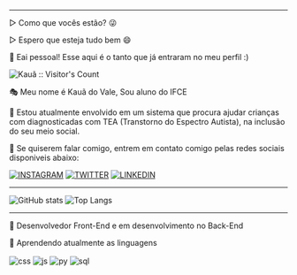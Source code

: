 ______________________________________________________________________________________________________

▷ Como que vocês estão? 😜

▷ Espero que esteja tudo bem 😄

👋 Eai pessoal! Esse aqui é o tanto que já entraram no meu perfil :)

<img src="https://profile-counter.glitch.me/{DevlTz}/count.svg" alt="Kauã :: Visitor's Count" />

🎭 Meu nome é Kauã do Vale, Sou aluno do IFCE

🔭 Estou atualmente envolvido em um sistema que procura ajudar crianças com diagnosticadas com TEA (Transtorno do Espectro Autista), na inclusão do seu meio social.

💬 Se quiserem falar comigo, entrem em contato comigo pelas redes sociais disponiveis abaixo:
                                                                                     
[![INSTAGRAM](https://img.shields.io/badge/Instagram-E4405F?style=for-the-badge&logo=instagram&logoColor=white)](https://www.instagram.com/kkaua.vf/)
[![TWITTER](https://img.shields.io/badge/Twitter-1DA1F2?style=for-the-badge&logo=twitter&logoColor=white)](https://twitter.com/kauazinthebrabo)
[![LINKEDIN](https://img.shields.io/badge/LinkedIn-0077B5?style=for-the-badge&logo=linkedin&logoColor=white)](https://www.instagram.com/kkaua.vf/)
______________________________________________________________________________________________________

![GitHub stats](https://github-readme-stats.vercel.app/api?username=DevlTz&show_icons=true&theme=tokyonight)
![Top Langs](https://github-readme-stats.vercel.app/api/top-langs/?username=DevlTz&langs_count=8&theme=dracula)
______________________________________________________________________________________________________

💼 Desenvolvedor Front-End e em desenvolvimento no Back-End 

📕 Aprendendo atualmente as linguagens

<div style="display: inline_block> <br/>      
 <img align="center" alt="ht" src="https://img.shields.io/badge/HTML5-E34F26?style=for-the-badge&logo=html5&logoColor=white"/>   
  <img align="center" alt="css" src="https://img.shields.io/badge/CSS3-1572B6?style=for-the-badge&logo=css3&logoColor=white"/>   
  <img align="center" alt="js" src="https://img.shields.io/badge/JavaScript-F7DF1E?style=for-the-badge&logo=javascript&logoColor=black"/>   
  <img align="center" alt="py" src="https://img.shields.io/badge/Python-14354C?style=for-the-badge&logo=python&logoColor=white"/>
  <img align="center" alt="sql" src="https://img.shields.io/badge/SQLite-07405E?style=for-the-badge&logo=sqlite&logoColor=white"/>   

</div>
